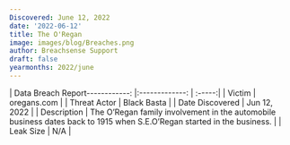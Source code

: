 ```yaml
---
Discovered: June 12, 2022
date: '2022-06-12'
title: The O'Regan
image: images/blog/Breaches.png
author: Breachsense Support
draft: false
yearmonths: 2022/june
---
```


| Data Breach Report------------:   |:-------------:    | :-----:|
| Victim    | oregans.com      | 
| Threat Actor    | Black Basta      | 
| Date Discovered    | Jun 12, 2022      | 
| Description    | The O’Regan family involvement in the automobile business dates back to 1915 when S.E.O’Regan started in the business.      | 
| Leak Size    | N/A      | 


